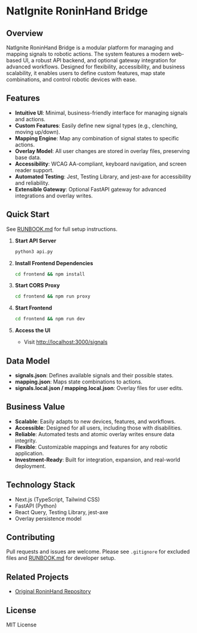 # NatIgnite RoninHand Bridge

## Overview

NatIgnite RoninHand Bridge is a modular platform for managing and mapping signals to robotic actions. The system features a modern web-based UI, a robust API backend, and optional gateway integration for advanced workflows. Designed for flexibility, accessibility, and business scalability, it enables users to define custom features, map state combinations, and control robotic devices with ease.

## Features

- **Intuitive UI**: Minimal, business-friendly interface for managing signals and actions.
- **Custom Features**: Easily define new signal types (e.g., clenching, moving up/down).
- **Mapping Engine**: Map any combination of signal states to specific actions.
- **Overlay Model**: All user changes are stored in overlay files, preserving base data.
- **Accessibility**: WCAG AA-compliant, keyboard navigation, and screen reader support.
- **Automated Testing**: Jest, Testing Library, and jest-axe for accessibility and reliability.
- **Extensible Gateway**: Optional FastAPI gateway for advanced integrations and overlay writes.

## Quick Start

See [RUNBOOK.md](RUNBOOK.md) for full setup instructions.

1. **Start API Server**

   ```bash
   python3 api.py
   ```

2. **Install Frontend Dependencies**

   ```bash
   cd frontend && npm install
   ```

3. **Start CORS Proxy**

   ```bash
   cd frontend && npm run proxy
   ```

4. **Start Frontend**

   ```bash
   cd frontend && npm run dev
   ```

5. **Access the UI**
   - Visit [http://localhost:3000/signals](http://localhost:3000/signals)

## Data Model

- **signals.json**: Defines available signals and their possible states.
- **mapping.json**: Maps state combinations to actions.
- **signals.local.json / mapping.local.json**: Overlay files for user edits.

## Business Value

- **Scalable**: Easily adapts to new devices, features, and workflows.
- **Accessible**: Designed for all users, including those with disabilities.
- **Reliable**: Automated tests and atomic overlay writes ensure data integrity.
- **Flexible**: Customizable mappings and features for any robotic application.
- **Investment-Ready**: Built for integration, expansion, and real-world deployment.

## Technology Stack

- Next.js (TypeScript, Tailwind CSS)
- FastAPI (Python)
- React Query, Testing Library, jest-axe
- Overlay persistence model

## Contributing

Pull requests and issues are welcome. Please see `.gitignore` for excluded files and [RUNBOOK.md](RUNBOOK.md) for developer setup.

## Related Projects

- [Original RoninHand Repository](https://github.com/Polymorph-Intelligence/RoninHand/)

## License

MIT License
